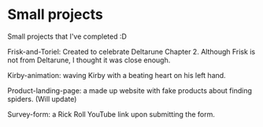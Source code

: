 # Small projects
Small projects that I've completed :D

Frisk-and-Toriel: Created to celebrate Deltarune Chapter 2. Although Frisk is not from Deltarune, I thought it was close enough.

Kirby-animation: waving Kirby with a beating heart on his left hand.

Product-landing-page: a made up website with fake products about finding spiders. (Will update)

Survey-form: a Rick Roll YouTube link upon submitting the form.
